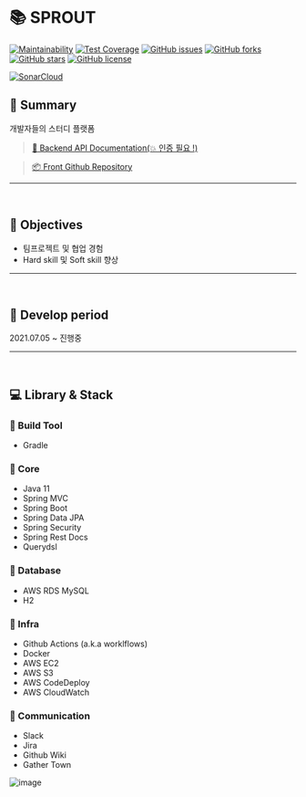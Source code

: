 # 📚 SPROUT 

[![Maintainability](https://api.codeclimate.com/v1/badges/7f8f650bdabcc7467f10/maintainability)](https://codeclimate.com/github/TEAM-ARK/sprout-backend/maintainability)
[![Test Coverage](https://api.codeclimate.com/v1/badges/7f8f650bdabcc7467f10/test_coverage)](https://codeclimate.com/github/TEAM-ARK/sprout-backend/test_coverage)
[![GitHub issues](https://img.shields.io/github/issues/TEAM-ARK/sprout-backend)](https://github.com/TEAM-ARK/sprout-backend/issues)
[![GitHub forks](https://img.shields.io/github/forks/TEAM-ARK/sprout-backend)](https://github.com/TEAM-ARK/sprout-backend/network)
[![GitHub stars](https://img.shields.io/github/stars/TEAM-ARK/sprout-backend)](https://github.com/TEAM-ARK/sprout-backend/stargazers)
[![GitHub license](https://img.shields.io/github/license/TEAM-ARK/sprout-backend)](https://github.com/TEAM-ARK/sprout-backend)

[![SonarCloud](https://sonarcloud.io/images/project_badges/sonarcloud-white.svg)](https://sonarcloud.io/summary/new_code?id=TEAM-ARK_sprout-backend)

## 📖 Summary

개발자들의 스터디 플랫폼

> [📜 Backend API Documentation(💥 인증 필요 !)](https://www.ark-inflearn.shop/docs/api/index.html)

> [📦 Front Github Repository](https://github.com/MinwooJJ/inflearn-clone-front)

---

<br />

## 🎯 Objectives

- 팀프로젝트 및 협업 경험
- Hard skill 및 Soft skill 향상

---

<br />

## 📆 Develop period

2021.07.05 ~ 진행중

---

<br />

## 💻 Library & Stack

### 🔧 Build Tool

- Gradle

### 🔧 Core

- Java 11
- Spring MVC
- Spring Boot
- Spring Data JPA
- Spring Security
- Spring Rest Docs
- Querydsl

### 🔧 Database

- AWS RDS MySQL
- H2

### 🔧 Infra

- Github Actions (a.k.a worklflows)
- Docker
- AWS EC2
- AWS S3
- AWS CodeDeploy
- AWS CloudWatch

### 🔧 Communication

- Slack
- Jira
- Github Wiki
- Gather Town

![image](https://user-images.githubusercontent.com/60773356/128631429-8ab1d060-b276-4809-ba8b-920f015d2274.png)






